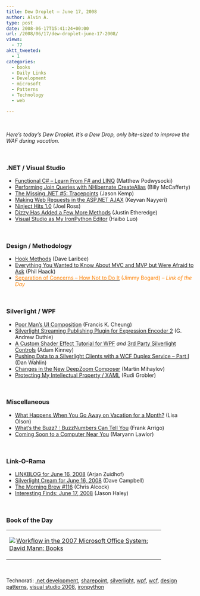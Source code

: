 ```yaml
---
title: Dew Droplet – June 17, 2008
author: Alvin A.
type: post
date: 2008-06-17T15:41:24+00:00
url: /2008/06/17/dew-droplet-june-17-2008/
views:
  - 77
aktt_tweeted:
  - 1
categories:
  - books
  - Daily Links
  - Development
  - microsoft
  - Patterns
  - Technology
  - web

---
```

</p> 

&#160;

_Here’s today’s Dew Droplet. It’s a Dew Drop, only bite-sized to improve the WAF during vacation._

&#160;

### .NET / Visual Studio

  * <a href="http://weblogs.asp.net/podwysocki/archive/2008/06/16/functional-c-learn-from-f-and-linq.aspx" target="_blank">Functional C# &#8211; Learn From F# and LINQ</a> (Matthew Podwysocki)
  * <a href="http://devlicio.us/blogs/billy_mccafferty/archive/2008/06/16/performing-join-queries-with-nhibernate-createalias.aspx" target="_blank">Performing Join Queries with NHibernate CreateAlias</a> (Billy McCafferty)
  * <a href="http://www.ageektrapped.com/blog/the-missing-net-5-tracepoints/" target="_blank">The Missing .NET #5: Tracepoints</a> (Jason Kemp)
  * <a href="http://nayyeri.net/blog/making-web-requests-in-the-asp-net-ajax/" target="_blank">Making Web Requests in the ASP.NET AJAX</a> (Keyvan Nayyeri)
  * <a href="http://www.rosscode.com/blog/index.php?title=ninject_hits_1_0&more=1&c=1&tb=1&pb=1" target="_blank">Ninject Hits 1.0</a> (Joel Ross)
  * <a href="http://www.codethinked.com/post/2008/06/Dizzy-has-added-a-few-more-methods.aspx" target="_blank">Dizzy Has Added a Few More Methods</a> (Justin Etheredge)
  * <a href="http://blogs.msdn.com/haibo_luo/archive/2007/10/16/5482940.aspx" target="_blank">Visual Studio as My IronPython Editor</a> (Haibo Luo)

&#160;

### Design / Methodology

  * <a href="http://codebetter.com/blogs/david_laribee/archive/2008/06/16/hook-methods.aspx" target="_blank">Hook Methods</a> (Dave Laribee)
  * <a href="http://haacked.com/archive/2008/06/16/everything-you-wanted-to-know-about-mvc-and-mvp-but.aspx" target="_blank">Everything You Wanted to Know About MVC and MVP but Were Afraid to Ask</a> (Phil Haack)
  * <a href="http://www.lostechies.com/blogs/jimmy_bogard/archive/2008/06/17/separation-of-concerns-how-not-to-do-it.aspx" target="_blank"><font color="#ff8000">Separation of Concerns &#8211; How Not to Do It</font></a> <font color="#ff8000">(Jimmy Bogard) <em>– Link of the Day</em></font>

&#160;

### Silverlight / WPF

  * <a href="http://blogs.msdn.com/francischeung/archive/2008/06/16/poor-man-s-ui-composition.aspx" target="_blank">Poor Man&#8217;s UI Composition</a> (Francis K. Cheung)
  * <a href="http://blogs.msdn.com/gduthie/archive/2008/06/16/silverlight-streaming-publishing-plugin-for-expression-encoder-2.aspx" target="_blank">Silverlight Streaming Publishing Plugin for Expression Encoder 2</a> (G. Andrew Duthie)
  * <a href="http://adamkinney.com/blog/337/default.aspx" target="_blank">A Custom Shader Effect Tutorial for WPF</a>&#160;_and_ <a href="http://adamkinney.com/blog/338/default.aspx" target="_blank">3rd Party Silverlight Controls</a> (Adam Kinney)
  * <a href="http://weblogs.asp.net/dwahlin/archive/2008/06/16/pushing-data-to-a-silverlight-client-with-wcf-duplex-service-part-i.aspx" target="_blank">Pushing Data to a Silverlight Clients with a WCF Duplex Service &#8211; Part I</a> (Dan Wahlin)
  * <a href="http://www.silverlightshow.net/items/Changes-in-the-new-DeepZoom-Composer.aspx" target="_blank">Changes in the New DeepZoom Composer</a> (Martin Mihaylov)
  * <a href="http://dotnet.org.za/rudi/archive/2008/06/17/protecting-my-intellectual-property-xaml.aspx" target="_blank">Protecting My Intellectual Property / XAML</a> (Rudi Grobler)

&#160;

### Miscellaneous

  * <a href="http://blogs.msdn.com/jobsblog/archive/2008/06/16/what-happens-when-you-go-away-on-vacation-for-a-month.aspx" target="_blank">What Happens When You Go Away on Vacation for a Month?</a> (Lisa Olson)
  * <a href="http://blogs.msdn.com/frankarr/archive/2008/06/16/what-s-the-buzz-buzznumbers-can-tell-you.aspx" target="_blank">What&#8217;s the Buzz? : BuzzNumbers Can Tell You</a> (Frank Arrigo)
  * <a href="http://www.afcea.org/signal/articles/templates/SIGNAL_Article_Template.asp?articleid=1617&zoneid=234" target="_blank">Coming Soon to a Computer Near You</a> (Maryann Lawlor)</p> </p> </p> </p> 

&#160;

### Link-O-Rama

  * <a href="http://www.arjansworld.com/2008/06/16/linkblog-for-june-16-2008/" target="_blank">LINKBLOG for June 16, 2008</a> (Arjan Zuidhof)
  * <a href="http://geekswithblogs.net/WynApseTechnicalMusings/archive/2008/06/16/122909.aspx" target="_blank">Silverlight Cream for June 16, 2008</a> (Dave Campbell)
  * <a href="http://blog.cwa.me.uk/2008/06/17/the-morning-brew-116/" target="_blank">The Morning Brew #116</a> (Chris Alcock)
  * <a href="http://jasonhaley.com/blog/archive/2008/06/17/141849.aspx" target="_blank">Interesting Finds: June 17, 2008</a> (Jason Haley)

&#160;

### Book of the Day

<div class="wlWriterSmartContent" id="scid:7dc1bd33-94bd-46fd-a20b-0131235bcd47:617ca07c-69c3-4cc4-b77b-c86921908998" style="padding-right: 0px; display: inline; padding-left: 0px; float: none; padding-bottom: 0px; margin: 0px; padding-top: 0px">
  <table cellspacing="0" cellpadding="2" width="400" border="0" unselectable="on">
    <tr>
      <td valign="top" width="400">
        <p>
          <a title="Workflow in the 2007 Microsoft Office System: David Mann: Books" href="http://www.amazon.com/exec/obidos/ASIN/1590597001/alvinashcraft-20"><img data-recalc-dims="1" decoding="async" src="https://i0.wp.com/images.amazon.com/images/P/1590597001.01.MZZZZZZZ.jpg?w=660" border="0" align="left" style="float:left" />Workflow in the 2007 Microsoft Office System: David Mann: Books</a>
        </p>
      </td>
    </tr>
  </table>
</div>

&#160;

<div class="wlWriterSmartContent" id="scid:C16BAC14-9A3D-4c50-9394-FBFEF7A93539:1065bbbc-e993-4dd4-a4d7-59e80561584b" style="padding-right: 0px; display: inline; padding-left: 0px; float: none; padding-bottom: 0px; margin: 0px; padding-top: 0px">
  <!--dotnetkickit-->
</div>

<div class="wlWriterSmartContent" id="scid:d7bf807d-7bb0-458a-811f-90c51817d5c2:45aa7cc1-405b-4df2-8c45-4e285c90c261" style="padding-right: 0px; display: inline; padding-left: 0px; float: none; padding-bottom: 0px; margin: 0px; padding-top: 0px">
  <p>
    <span class="TagSite">Technorati:</span> <a href="http://technorati.com/tag/.net+development" rel="tag" class="tag">.net development</a>, <a href="http://technorati.com/tag/sharepoint" rel="tag" class="tag">sharepoint</a>, <a href="http://technorati.com/tag/silverlight" rel="tag" class="tag">silverlight</a>, <a href="http://technorati.com/tag/wpf" rel="tag" class="tag">wpf</a>, <a href="http://technorati.com/tag/wcf" rel="tag" class="tag">wcf</a>, <a href="http://technorati.com/tag/design+patterns" rel="tag" class="tag">design patterns</a>, <a href="http://technorati.com/tag/visual+studio+2008" rel="tag" class="tag">visual studio 2008</a>, <a href="http://technorati.com/tag/ironpython" rel="tag" class="tag">ironpython</a><br /><!-- StartInsertedTags: .net development, sharepoint, silverlight, wpf, wcf, design patterns, visual studio 2008, ironpython :EndInsertedTags -->
  </p>
</div>